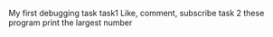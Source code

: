 My first debugging task
task1 Like, comment, subscribe
task 2 these program print the largest number
